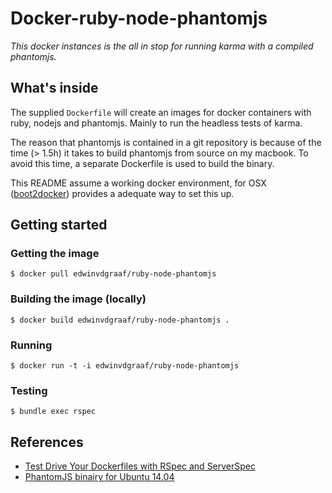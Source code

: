 # Docker-ruby-node-phantomjs

_This docker instances is the all in stop for running karma with a compiled phantomjs._

## What's inside

The supplied `Dockerfile` will create an images for docker containers
with ruby, nodejs and phantomjs. Mainly to run the headless tests of karma.

The reason that phantomjs is contained in a git repository is because
of the time (> 1.5h) it takes to build phantomjs from source on my macbook.
To avoid this time, a separate Dockerfile is used to build the binary.

This README assume a working docker environment,
for OSX ([boot2docker](http://boot2docker.io/)) provides a adequate way to set this up.

## Getting started

### Getting the image

```
$ docker pull edwinvdgraaf/ruby-node-phantomjs
```

### Building the image (locally)

```
$ docker build edwinvdgraaf/ruby-node-phantomjs .
```

### Running

```
$ docker run -t -i edwinvdgraaf/ruby-node-phantomjs
```

### Testing
```
$ bundle exec rspec
```


## References

* [Test Drive Your Dockerfiles with RSpec and ServerSpec](https://robots.thoughtbot.com/tdd-your-dockerfiles-with-rspec-and-serverspec)
* [PhantomJS binairy for Ubuntu 14.04](https://github.com/edwinvdgraaf/phantomjs-build)
